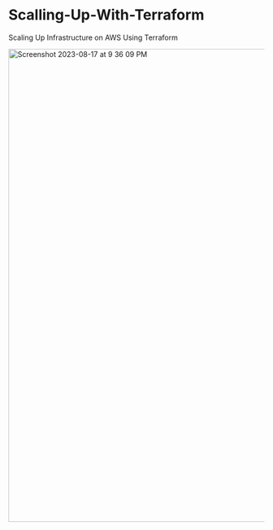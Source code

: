 # Scalling-Up-With-Terraform
Scaling Up Infrastructure on AWS Using Terraform


<img width="931" alt="Screenshot 2023-08-17 at 9 36 09 PM" src="https://github.com/princekwes/Scalling-Up-With-Terraform/assets/1629130/be0d63c1-e64e-4a2a-bff6-703bf02c6180">

